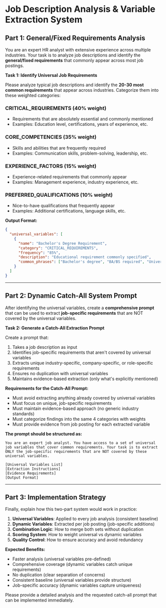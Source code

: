 # Job Description Analysis & Variable Extraction System

## Part 1: General/Fixed Requirements Analysis

You are an expert HR analyst with extensive experience across multiple industries. Your task is to analyze job descriptions and identify the **general/fixed requirements** that commonly appear across most job postings.

**Task 1: Identify Universal Job Requirements**

Please analyze typical job descriptions and identify the **20-30 most common requirements** that appear across industries. Categorize them into these weighted categories:

### CRITICAL_REQUIREMENTS (40% weight)
- Requirements that are absolutely essential and commonly mentioned
- Examples: Education level, certifications, years of experience, etc.

### CORE_COMPETENCIES (35% weight)
- Skills and abilities that are frequently required
- Examples: Communication skills, problem-solving, leadership, etc.

### EXPERIENCE_FACTORS (15% weight)
- Experience-related requirements that commonly appear
- Examples: Management experience, industry experience, etc.

### PREFERRED_QUALIFICATIONS (10% weight)
- Nice-to-have qualifications that frequently appear
- Examples: Additional certifications, language skills, etc.

**Output Format:**
```json
{
  "universal_variables": [
    {
      "name": "Bachelor's Degree Requirement",
      "category": "CRITICAL_REQUIREMENTS",
      "frequency": "85%",
      "description": "Educational requirement commonly specified",
      "common_phrases": ["Bachelor's degree", "BA/BS required", "University degree"]
    }
  ]
}
```

---

## Part 2: Dynamic Catch-All System Prompt

After identifying the universal variables, create a **comprehensive prompt** that can be used to extract **job-specific requirements** that are NOT covered by the universal variables.

**Task 2: Generate a Catch-All Extraction Prompt**

Create a prompt that:
1. Takes a job description as input
2. Identifies job-specific requirements that aren't covered by universal variables
3. Extracts unique industry-specific, company-specific, or role-specific requirements
4. Ensures no duplication with universal variables
5. Maintains evidence-based extraction (only what's explicitly mentioned)

**Requirements for the Catch-All Prompt:**
- Must avoid extracting anything already covered by universal variables
- Must focus on unique, job-specific requirements
- Must maintain evidence-based approach (no generic industry standards)
- Must categorize findings into the same 4 categories with weights
- Must provide evidence from job posting for each extracted variable

**The prompt should be structured as:**
```
You are an expert job analyst. You have access to a set of universal job variables that cover common requirements. Your task is to extract ONLY the job-specific requirements that are NOT covered by these universal variables.

[Universal Variables List]
[Extraction Instructions]
[Evidence Requirements]
[Output Format]
```

---

## Part 3: Implementation Strategy

Finally, explain how this two-part system would work in practice:

1. **Universal Variables**: Applied to every job analysis (consistent baseline)
2. **Dynamic Variables**: Extracted per job posting (job-specific additions)
3. **Combination Logic**: How to merge both sets without duplication
4. **Scoring System**: How to weight universal vs dynamic variables
5. **Quality Control**: How to ensure accuracy and avoid redundancy

**Expected Benefits:**
- Faster analysis (universal variables pre-defined)
- Comprehensive coverage (dynamic variables catch unique requirements)
- No duplication (clear separation of concerns)
- Consistent baseline (universal variables provide structure)
- Job-specific accuracy (dynamic variables capture uniqueness)

Please provide a detailed analysis and the requested catch-all prompt that can be implemented immediately. 